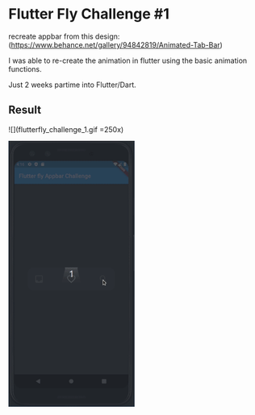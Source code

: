 # Flutter Fly Challenge #1

recreate appbar from this design: 
(https://www.behance.net/gallery/94842819/Animated-Tab-Bar)


I was able to re-create the animation in flutter using the basic animation functions. 

Just 2 weeks partime into Flutter/Dart. 

## Result
![](flutterfly_challenge_1.gif =250x) 

<img src="https://github.com/krimpenrik/flutterfly_challenge1/blob/master/flutterfly_challenge_1.gif" width="250">